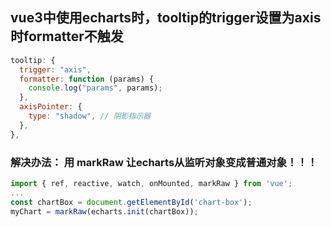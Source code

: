 ## vue3中使用echarts时，tooltip的trigger设置为axis时formatter不触发
```js
tooltip: {
  trigger: "axis",
  formatter: function (params) {
    console.log("params", params);
  },
  axisPointer: {
    type: "shadow", // 阴影指示器
  },
},

```
### 解决办法： 用 markRaw 让echarts从监听对象变成普通对象！！！
```js
import { ref, reactive, watch, onMounted, markRaw } from 'vue';
...
const chartBox = document.getElementById('chart-box');
myChart = markRaw(echarts.init(chartBox));



```